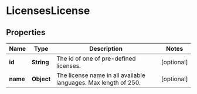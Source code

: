

# LicensesLicense


## Properties

| Name | Type | Description | Notes |
|------------ | ------------- | ------------- | -------------|
|**id** | **String** | The id of one of pre-defined licenses. |  [optional] |
|**name** | **Object** | The license name in all available languages. Max length of 250. |  [optional] |



